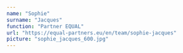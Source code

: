 ```yaml
---
name: "Sophie"
surname: "Jacques"
function: "Partner EQUAL"
url: "https://equal-partners.eu/en/team/sophie-jacques"
picture: "sophie_jacques_600.jpg"
---
```

